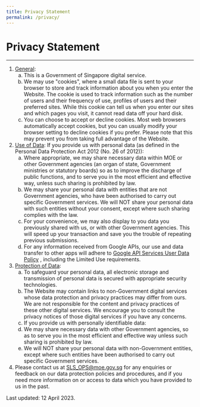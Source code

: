 ```yaml
---
title: Privacy Statement
permalink: /privacy/
---
```

<h1>Privacy Statement</h1>
<hr>
<ol>
    <li><u>General</u>:<ol style="list-style-type: lower-alpha;">
            <li>This is a Government of Singapore digital service.</li>
            <li>We may use "cookies", where a small data file is sent to your browser to store and track information about you when you enter the Website. The cookie is used to track information such as the number of users and their frequency of use, profiles of users and their preferred sites. While this cookie can tell us when you enter our sites and which pages you visit, it cannot read data off your hard disk.</li>
            <li>You can choose to accept or decline cookies. Most web browsers automatically accept cookies, but you can usually modify your browser setting to decline cookies if you prefer. Please note that this may prevent you from taking full advantage of the Website.</li>
        </ol>
    </li>
    <li><u>Use of Data</u>: If you provide us with personal data (as defined in the Personal Data Protection Act 2012 (No. 26 of 2012)):<ol style="list-style-type: lower-alpha;">
            <li>Where appropriate, we may share necessary data within MOE or other Government agencies (an organ of state, Government ministries or statutory boards) so as to improve the discharge of public functions, and to serve you in the most efficient and effective way, unless such sharing is prohibited by law.</li>
            <li>We may share your personal data with entities that are not Government agencies, who have been authorised to carry out specific Government services. We will NOT share your personal data with such entities without your consent, except where such sharing complies with the law.</li>
            <li>For your convenience, we may also display to you data you previously shared with us, or with other Government agencies. This will speed up your transaction and save you the trouble of repeating previous submissions.</li>
            <li>For any information received from Google APIs, our use and data transfer to other apps will adhere to <a href="https://developers.google.com/terms/api-services-user-data-policy#additional_requirements_for_specific_api_scopes">Google API Services User Data Policy</a>
, including the Limited Use requirements.</li>
        </ol>
    </li>
    <li><u>Protection of Data</u>:<ol style="list-style-type: lower-alpha;">
            <li>To safeguard your personal data, all electronic storage and transmission of personal data is secured with appropriate security technologies.</li>
            <li>The Website may contain links to non-Government digital services whose data protection and privacy practices may differ from ours. We are not responsible for the content and privacy practices of these other digital services. We encourage you to consult the privacy notices of those digital services if you have any concerns.</li>
            <li>If you provide us with personally identifiable data:</li>
            <li>We may share necessary data with other Government agencies, so as to serve you in the most efficient and effective way unless such sharing is prohibited by law.</li>
            <li>We will NOT share your personal data with non-Government entities, except where such entities have been authorised to carry out specific Government services.</li>
        </ol>
    </li>
    <li>Please contact us at <a href="mailto:SLS_OPS@moe.gov.sg" data-fr-linked="true">SLS_OPS@moe.gov.sg</a> for any enquiries or feedback on our data protection policies and procedures, and if you need more information on or access to data which you have provided to us in the past.</li>
</ol>
<p>Last updated: 12 April 2023.</p>